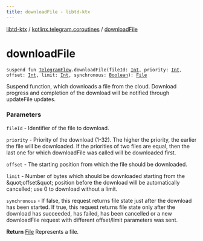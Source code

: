 ```yaml
---
title: downloadFile - libtd-ktx
---
```


[libtd-ktx](../index.html) / [kotlinx.telegram.coroutines](index.html) / [downloadFile](./download-file.html)

# downloadFile

`suspend fun `[`TelegramFlow`](../kotlinx.telegram.core/-telegram-flow/index.html)`.downloadFile(fileId: `[`Int`](https://kotlinlang.org/api/latest/jvm/stdlib/kotlin/-int/index.html)`, priority: `[`Int`](https://kotlinlang.org/api/latest/jvm/stdlib/kotlin/-int/index.html)`, offset: `[`Int`](https://kotlinlang.org/api/latest/jvm/stdlib/kotlin/-int/index.html)`, limit: `[`Int`](https://kotlinlang.org/api/latest/jvm/stdlib/kotlin/-int/index.html)`, synchronous: `[`Boolean`](https://kotlinlang.org/api/latest/jvm/stdlib/kotlin/-boolean/index.html)`): `[`File`](https://tdlibx.github.io/td/docs/org/drinkless/td/libcore/telegram/TdApi.File.html)

Suspend function, which downloads a file from the cloud. Download progress and completion of the
download will be notified through updateFile updates.

### Parameters

`fileId` - Identifier of the file to download.

`priority` - Priority of the download (1-32). The higher the priority, the earlier the file
will be downloaded. If the priorities of two files are equal, then the last one for which
downloadFile was called will be downloaded first.

`offset` - The starting position from which the file should be downloaded.

`limit` - Number of bytes which should be downloaded starting from the &amp;quot;offset&amp;quot;
position before the download will be automatically cancelled; use 0 to download without a limit.

`synchronous` - If false, this request returns file state just after the download has been
started. If true, this request returns file state only after the download has succeeded, has failed,
has been cancelled or a new downloadFile request with different offset/limit parameters was sent.

**Return**
[File](https://tdlibx.github.io/td/docs/org/drinkless/td/libcore/telegram/TdApi.File.html) Represents a file.

